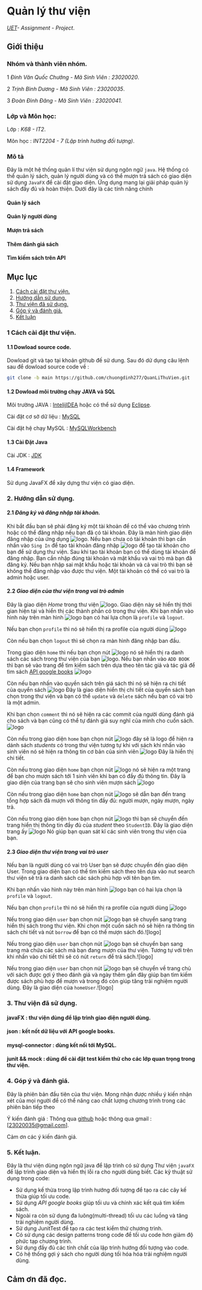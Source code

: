 # Quản lý thư viện
*[UET](https://uet.vnu.edu.vn)- Assignment - Project*.

## Giới thiệu

### Nhóm và thành viên nhóm.

  1 *Đinh Văn Quốc Chưởng - Mã Sinh Viên : 23020020*.
  
  2 *Trịnh Bình Dương     - Mã Sinh Viên : 23020035*.
  
  3 *Đoàn Đình Đăng       - Mã Sinh Viên : 23020041*.

### Lớp và Môn học:

  Lớp : *K68 - IT2*.

  Môn học : *INT2204 - 7 (Lập trình hướng đối tượng)*.
### Mô tả
  Đây là một hệ thống quản lí thư viện sử dụng ngôn ngữ `java`. Hệ thống có thể quản lý sách, quản lý người dùng và có thể mượn trả sách có giao diện sử dụng `JavaFX` để cài đặt giao diện. Ứng dụng mang lại giải pháp quản lý sách đầy đủ và hoàn thiện. Dưới đây là các tính năng chính 
  #### Quản lý sách
  #### Quản lý người dùng
  #### Mượn trả sách
  #### Thêm đánh giá sách
  #### Tìm kiếm sách trên API
## Mục lục
1. [ Cách cài đặt thư viện.](#1-cách-cài-đặt-thư-viện)
2. [ Hướng dẫn sử dung.](#2-hướng-dẫn-sử-dụng)
3. [ Thư viện đã sử dụng.](#3-thư-viện-đã-sử-dụng)
4. [ Góp ý và đánh giá.](#4-góp--ý-và-đánh-giá)
5. [ Kết luận](#5-kết-luận)
  
### 1 Cách cài đặt thư viện.
#### 1.1 Dowload source code.
  Dowload git và tạo tại khoản github đế sử dung. Sau đó dử dụng câu lệnh sau để dowload source code về : 

```bash
git clone -b main https://github.com/chuongdinh277/QuanLiThuVien.git
```
#### 1.2 Dowload môi trường chạy JAVA và SQL

  Môi trường JAVA : [IntelijIDEA](https://www.jetbrains.com/idea/download/?section=windows)
  hoặc có thể sử dụng [Eclipse](https://www.eclipse.org/downloads/).
  
  Cài đặt cơ sở dữ liệu : [MySQL](https://www.mysql.com/downloads)

  Cài đặt hệ chạy MySQL : [MySQLWorkbench](https://dev.mysql.com/downloads/workbench/)

#### 1.3 Cài Đặt Java

  Cài JDK : [JDK](https://www.oracle.com/java/technologies/downloads/)
  
#### 1.4 Framework

  Sử dụng JavaFX để xây dựng thư viện có giao diện.
### 2. Hướng dẫn sử dụng.

#### 2.1 *Đăng ký và đăng nhập tài khoản.*
Khi bắt đầu bạn sẽ phải đăng ký một tài khoản để có thể vào chương trình hoặc có thể đăng nhập nếu bạn đã có tài khoản. Đây là màn hình giao diện đăng nhập của ứng dụng ![logo](https://github.com/dangdd2208/readmeIsReal/blob/main/Screenshot%202024-11-30%20211112.png). Nếu bạn chưa có tài khoản thì bạn cần nhấn vào `Sing In` để tạo tài khoản đăng nhập ![logo](https://github.com/dangdd2208/readmeIsReal/blob/main/Screenshot%202024-11-30%20214905.png) để tạo tài khoản cho bạn để sử dụng thư viện. Sau khi tạo tài khoản bạn có thể dùng tài khoản để đăng nhập. Bạn cần nhập đúng tài khoản và mật khẩu và vai trò mà bạn đã đăng ký. Nếu bạn nhập sai mật khẩu hoặc tài khoản và cả vai trò thì bạn sẽ không thể đăng nhập vào được thư viện. Một tài khoản có thể có vai trò là admin hoặc user.
#### 2.2 *Giao diện của thư viện trong vai trò admin*
  Đây là giao diện *Home* trong thư viện ![logo](https://github.com/dangdd2208/readmeIsReal/blob/main/Screenshot%202024-11-30%20215616.png). Giao diện này sẽ hiển thị thời gian hiện tại và hiển thị các thành phần có trong thư viện. Khi bạn nhấn vào hình này trên màn hình ![logo](https://github.com/dangdd2208/readmeIsReal/blob/main/Screenshot%202024-11-30%20220246.png) bạn có hai lựa chọn là  `profile` và `logout`.
  
  Nếu bạn chọn `profile` thì nó sẽ hiển thị ra profile của người dùng ![logo](https://github.com/dangdd2208/readmeIsReal/blob/main/Screenshot%202024-11-30%20220658.png)
  
  Còn nếu bạn chọn `logout` thì sẽ chọn ra màn hình đăng nhập ban đầu.

  Trong giao diện `home` thì nếu bạn chọn nút ![logo](https://github.com/dangdd2208/readmeIsReal/blob/main/Screenshot%202024-11-30%20222637.png) nó sẽ hiển thị ra danh sách các sách trong thư viện của bạn ![logo](https://github.com/dangdd2208/readmeIsReal/blob/main/Screenshot%202024-11-30%20222419.png). Nếu bạn nhấn vào `ADD BOOK` thì bạn sẽ vào trang để tìm kiếm sách trên dựa theo tên tác giả và tác giả để tìm sách [API google books](https://developers.google.com/books?hl=vi) ![logo](https://github.com/dangdd2208/readmeIsReal/blob/main/Screenshot%202024-11-30%20222426.png)

  Còn nếu bạn nhấn vào quyền sách trên giá sách thì nó sẽ hiện ra chi tiết của quyển sách ![logo](https://github.com/dangdd2208/readmeIsReal/blob/main/Screenshot%202024-11-30%20223921.png) Đây là giao diện hiển thị chi tiết của quyển sách bạn chọn trong thư viện và bạn có thể `update` và `delete` sách nếu bạn có vai trò là một admin. 
  
  Khi bạn chọn `comment` thì nó sẽ hiện ra các commit của người dùng đánh giá cho sách và bạn cũng có thể tự đánh giá suy nghĩ của mình cho cuốn sách.![logo](https://github.com/dangdd2208/readmeIsReal/blob/main/Screenshot%202024-11-30%20224126.png)

  Còn nếu trong giao diện `home` bạn chọn nút ![logo](https://github.com/dangdd2208/readmeIsReal/blob/main/Screenshot%202024-11-30%20222643.png) đây sẽ là logo để hiện ra dánh sách *students* có trong thư viện tương tự khi với sách khi nhấn vào sinh viên nó sẽ hiện ra thông tin cơ bản của sinh viên ![logo](https://github.com/dangdd2208/readmeIsReal/blob/main/Screenshot%202024-11-30%20224726.png) Đây là hiển thị chi tiết.

  Còn nếu trong giao diện `home` bạn chọn nút ![logo](https://github.com/dangdd2208/readmeIsReal/blob/main/Screenshot%202024-11-30%20222641.png) nó sẽ hiện ra một trang để bạn cho mượn sách tới 1 sinh viên khi bạn có đầy đủ thông tin. Đây là giao diện của trang bạn sẽ cho sinh viên mượn sách ![logo](https://github.com/dangdd2208/readmeIsReal/blob/main/Screenshot%202024-11-30%20222511.png)

  Còn nếu trong giao diện `home` bạn chọn nút ![logo](https://github.com/dangdd2208/readmeIsReal/blob/main/Screenshot%202024-11-30%20222647.png) sẽ dẫn bạn đến trang tổng hợp sách đã mượn với thông tin đầy đủ: người mượn, ngày mượn, ngày trả.

  Còn nếu trong giao diện `home` bạn chọn nút ![logo](https://github.com/dangdd2208/readmeIsReal/blob/main/Screenshot%202024-11-30%20222651.png) thì bạn sẽ chuyển đến trang hiển thị thông tin đầy đủ của *student* theo `StudentID`. Đây là giao diện trang ấy ![logo](https://github.com/dangdd2208/readmeIsReal/blob/main/Screenshot%202024-11-30%20225536.png) Nó giúp bạn quan sát kĩ các sinh viên trong thư viện của bạn.

#### 2.3 *Giao diện thư viện trong vai trò user*
  
   Nếu bạn là người dùng có vai trò User bạn sẽ được chuyển đến giao diện User.  Trong giao diện bạn có thể tìm kiếm sách theo tên dựa vào nut search thư viện sẽ trả ra danh sách các sách phù hợp với tên bạn tìm.
   
   Khi bạn nhấn vào hình này trên màn hình ![logo](https://github.com/dangdd2208/readmeIsReal/blob/main/Screenshot%202024-11-30%20220246.png) bạn có hai lựa chọn là  `profile` và `logout`.
  
  Nếu bạn chọn `profile` thì nó sẽ hiển thị ra profile của người dùng ![logo](https://github.com/dangdd2208/readmeIsReal/blob/main/Screenshot%202024-11-30%20220658.png)
   
  Nếu trong giao diện `user` bạn chọn nút ![logo](https://github.com/dangdd2208/readmeIsReal/blob/main/Screenshot%202024-11-30%20235357.png) bạn sẽ chuyển sang trang hiển thị sách trong thư viện. Khi chọn một cuốn sách nó sẽ hiện ra thông tin sách chi tiết và nút `borrow` để bạn có thể mượn sách đó.![logo]

  Nếu trong giao diện `user` bạn chọn nút ![logo](https://github.com/dangdd2208/readmeIsReal/blob/main/Screenshot%202024-11-30%20235737.png) bạn sẽ chuyển bạn sang trang mà chứa các sách mà bạn đang mượn của thư viện. Tương tự với trên khi nhấn vào chi tiết thì sẽ có nút `return` để trả sách.![logo]

  Nếu trong giao diện `user` bạn chọn nút ![logo](https://github.com/dangdd2208/readmeIsReal/blob/main/home%20(1).png) bạn sẽ chuyển về trang chủ với sách được gợi ý theo đánh giá và ngày thêm gần đây giúp bạn tìm kiếm được sách phù hợp để mượn và trong đó còn giúp tăng trải nghiệm người dùng. Đây là giao diện của  `homeUser`.![logo]
### 3. Thư viện đã sử dụng.
#### javaFX : thư viện dùng để lập trình giao diện người dùng.

#### json : kết nốt dữ liệu với API google books.

#### mysql-connector : dùng kết nối tới MySQL.

#### junit && mock : dùng để cài đặt test kiểm thử cho các lớp quan trọng trong thư viện.

### 4. Góp  ý và đánh giá.
  Đây là phiên bản đầu tiên của thư viện. Mong nhận được nhiều ý kiến nhận xét của mọi người để có thể nâng cao chất lượng chương trình trong các phiên bản tiếp theo

  Ý kiến đánh giá : Thông qua [github](https://github.com/chuongdinh277) hoặc thông qua gmail : [23020035@gmail.com].

  Cảm ơn các ý kiến đánh giá.
### 5. Kết luận.
  Đây là thư viện dùng ngôn ngữ java để lập trình có sử dụng Thư viện `javaFX` để lập trình giao diện và hiển thị lỗi ra cho người dùng biết. Các kỹ thuật sử dụng trong code:
- Sử dụng kế thừa trong lập trình hướng đối tượng để tạo ra các cây kế thừa giúp tối ưu code.
- Sử dụng *API google books* giúp tối ưu và chính xác kết quả tìm kiếm sách.
- Ngoài ra còn sử dụng đa luông(multi-thread) tối ưu các luồng và tăng trải nghiệm người dùng.
- Sử dụng JunitTest để tạo ra các test kiểm thử chương trình.
- Có sử dụng các design patterns trong code để tối ưu code hơn giảm độ phức tạp chương trình.
- Sử dụng đầy đủ các tính chất của lập trình hướng đối tượng vào code.
- Có hệ thống gợi ý sách cho người dùng tối hóa hóa trải nghiệm người dùng.

## Cảm ơn đã đọc.
